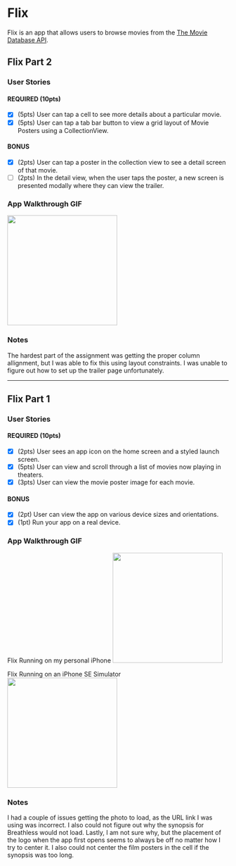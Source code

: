 # Flix

Flix is an app that allows users to browse movies from the [The Movie Database API](http://docs.themoviedb.apiary.io/#).


## Flix Part 2

### User Stories

#### REQUIRED (10pts)
- [x] (5pts) User can tap a cell to see more details about a particular movie.
- [x] (5pts) User can tap a tab bar button to view a grid layout of Movie Posters using a CollectionView.

#### BONUS
- [x] (2pts) User can tap a poster in the collection view to see a detail screen of that movie.
- [ ] (2pts) In the detail view, when the user taps the poster, a new screen is presented modally where they can view the trailer.

### App Walkthrough GIF
<img src="https://submissions.us-east-1.linodeobjects.com/ios_university/yLFWaIz7.gif" width=250><br>

### Notes
The hardest part of the assignment was getting the proper column allignment, but I was able to fix this using layout constraints. I was unable to figure out how to set up the trailer page unfortunately.

---

## Flix Part 1

### User Stories

#### REQUIRED (10pts)
- [x] (2pts) User sees an app icon on the home screen and a styled launch screen.
- [x] (5pts) User can view and scroll through a list of movies now playing in theaters.
- [x] (3pts) User can view the movie poster image for each movie.

#### BONUS
- [x] (2pt) User can view the app on various device sizes and orientations.
- [x] (1pt) Run your app on a real device.

### App Walkthrough GIF
Flix Running on my personal iPhone
<img src="https://imgur.com/a/vWVsHIQ" width=250>

Flix Running on an iPhone SE Simulator
<img src="https://imgur.com/a/RvjZgLj" width=250>

### Notes
I had a couple of issues getting the photo to load, as the URL link I was using was incorrect. I also could not figure out why the synopsis for Breathless would not load. Lastly, I am not sure why, but the placement of the logo when the app first opens seems to always be off no matter how I try to center it. I also could not center the film posters in the cell if the synopsis was too long. 
